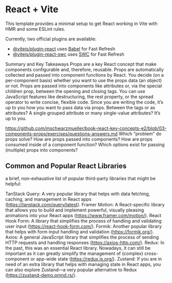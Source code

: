 # React + Vite

This template provides a minimal setup to get React working in Vite with HMR and some ESLint rules.

Currently, two official plugins are available:

- [@vitejs/plugin-react](https://github.com/vitejs/vite-plugin-react/blob/main/packages/plugin-react/README.md) uses [Babel](https://babeljs.io/) for Fast Refresh
- [@vitejs/plugin-react-swc](https://github.com/vitejs/vite-plugin-react-swc) uses [SWC](https://swc.rs/) for Fast Refresh


Summary and Key Takeaways
Props are a key React concept that make components configurable and, therefore, reusable.
Props are automatically collected and passed into component functions by React.
You decide (on a per-component basis) whether you want to use the props data (an object) or not.
Props are passed into components like attributes or, via the special children prop, between the opening and closing tags.
You can use JavaScript features like destructuring, the rest property, or the spread operator to write concise, flexible code.
Since you are writing the code, it’s up to you how you want to pass data via props. Between the tags or as attributes? A single grouped attribute or many single-value attributes? It’s up to you.

https://github.com/mschwarzmueller/book-react-key-concepts-e2/blob/03-components-props/exercises/questions-answers.md
Which “problem” do props solve?
How are props passed into components?
How are props consumed inside of a component function?
Which options exist for passing (multiple) props into components?

## Common and Popular React Libraries

a brief, non-exhaustive list of popular third-party libraries that might be helpful:

TanStack Query: A very popular library that helps with data fetching, caching, and management in React apps (https://tanstack.com/query/latest).
Framer Motion: A React-specific library that allows you to build and implement powerful, visually pleasing animations into your React apps (https://www.framer.com/motion/).
React Hook Form: A library that simplifies the process of handling and validating user input (https://react-hook-form.com/).
Formik: Another popular library that helps with form input handling and validation (https://formik.org/).
Axios: A general JavaScript library that simplifies the process of sending HTTP requests and handling responses (https://axios-http.com/).
Redux: In the past, this was an essential React library. Nowadays, it can still be important as it can greatly simplify the management of (complex) cross-component or app-wide state (https://redux.js.org/).
Zustand: If you are in need of an extra library that helps with managing state in React apps, you can also explore Zustand—a very popular alternative to Redux (https://zustand-demo.pmnd.rs/).
